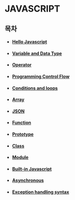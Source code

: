 # JAVASCRIPT
  ## 목차
  * #### [Hello Javascript](./HelloJavascript/README.md)
  * #### [Variable and Data Type](./VariableAndDataType/HelloJavascript/HelloJavascript/HelloJavascript/README.md)
  * #### [Operator](./Operator/README.md)
  * #### [Programming Control Flow](./ControlFlow/README.md)
  * #### [Conditions and loops](./ConditionAndLoops/README.md)
  * #### [Array](./Array/README.md)
  * #### [JSON](./JSON/README.md)
  * #### [Function](./Function/README.md)
  * #### [Prototype](./ProtoType/README.md)
  * #### [Class](./Class/README.md)
  * #### [Module](./Module/README.md)
  * #### [Built-in Javascript](./Builtd-in-JS/README.md)
  * #### [Asynchronous](./Asynchronous/README.md)
  * #### [Exception handling syntax](./Exception%20handling/README.md)


